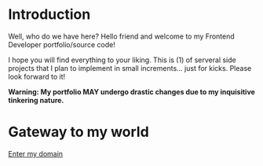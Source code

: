 # Introduction
Well, who do we have here? Hello friend and welcome to my Frontend Developer portfolio/source code!

I hope you will find everything to your liking. This is (1) of serveral side projects that I plan to implement in small increments... just for kicks. Please look forward to it! 

**Warning: My portfolio MAY undergo drastic changes due to my inquisitive tinkering nature.**

# Gateway to my world
[Enter my domain](https://sarkis-s.github.io/)
